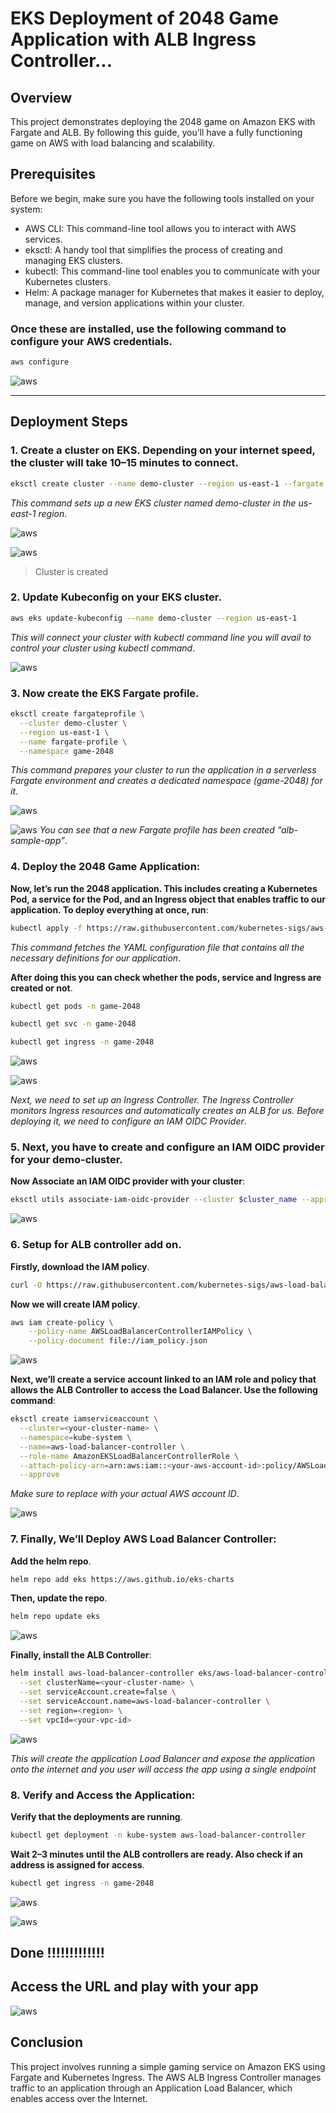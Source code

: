 # EKS Deployment of 2048 Game Application with ALB Ingress Controller...

## Overview
This project demonstrates deploying the 2048 game on Amazon EKS with Fargate and ALB. By following this guide, you’ll have a fully functioning game on AWS with load balancing and scalability.


## Prerequisites
Before we begin, make sure you have the following tools installed on your system:

- AWS CLI: This command-line tool allows you to interact with AWS services.
- eksctl: A handy tool that simplifies the process of creating and managing EKS clusters.
- kubectl: This command-line tool enables you to communicate with your Kubernetes clusters.
- Helm: A package manager for Kubernetes that makes it easier to deploy, manage, and version applications within your cluster.


### Once these are installed, use the following command to configure your AWS credentials.

```bash
aws configure
```

![aws](images/1.png)

---

## Deployment Steps

### 1. Create a cluster on EKS. Depending on your internet speed, the cluster will take 10–15 minutes to connect.

```bash
eksctl create cluster --name demo-cluster --region us-east-1 --fargate
```

*This command sets up a new EKS cluster named demo-cluster in the us-east-1 region*.

![aws](images/2.png)

![aws](images/3.png)
> Cluster is created

### 2. Update Kubeconfig on your EKS cluster.
```bash
aws eks update-kubeconfig --name demo-cluster --region us-east-1
```
*This will connect your cluster with kubectl command line you will avail to control your cluster using kubectl command*.

![aws](images/4.png)


### 3. Now create the EKS Fargate profile.

```bash
eksctl create fargateprofile \
  --cluster demo-cluster \
  --region us-east-1 \
  --name fargate-profile \
  --namespace game-2048
```

*This command prepares your cluster to run the application in a serverless Fargate environment and creates a dedicated namespace (game-2048) for it*.

![aws](images/5.png)

![aws](images/6.png)
*You can see that a new Fargate profile has been created “alb-sample-app”*.

### 4. Deploy the 2048 Game Application:

**Now, let’s run the 2048 application. This includes creating a Kubernetes Pod, a service for the Pod, and an Ingress object that enables traffic to our application. To deploy everything at once, run**:

```bash
kubectl apply -f https://raw.githubusercontent.com/kubernetes-sigs/aws-load-balancer-controller/v2.5.4/docs/examples/2048/2048_full.yaml
```

*This command fetches the YAML configuration file that contains all the necessary definitions for our application*.

**After doing this you can check whether the pods, service and Ingress are created or not**.

```bash
kubectl get pods -n game-2048
```

```bash
kubectl get svc -n game-2048
```

```bash
kubectl get ingress -n game-2048
```

![aws](images/7.png)

![aws](images/8.png)

*Next, we need to set up an Ingress Controller. The Ingress Controller monitors Ingress resources and automatically creates an ALB for us. Before deploying it, we need to configure an IAM OIDC Provider*.

### 5. Next, you have to create and configure an IAM OIDC provider for your demo-cluster.

**Now Associate an IAM OIDC provider with your cluster**:

```bash
eksctl utils associate-iam-oidc-provider --cluster $cluster_name --approve
```

![aws](images/9.png)


### 6. Setup for ALB controller add on.

**Firstly, download the IAM policy**.

```bash
curl -O https://raw.githubusercontent.com/kubernetes-sigs/aws-load-balancer-controller/v2.5.4/docs/install/iam_policy.json
```

**Now we will create IAM policy**.

```bash
aws iam create-policy \
    --policy-name AWSLoadBalancerControllerIAMPolicy \
    --policy-document file://iam_policy.json
```

![aws](images/10.png)

**Next, we’ll create a service account linked to an IAM role and policy that allows the ALB Controller to access the Load Balancer. Use the following command**:

```bash
eksctl create iamserviceaccount \
  --cluster=<your-cluster-name> \
  --namespace=kube-system \
  --name=aws-load-balancer-controller \
  --role-name AmazonEKSLoadBalancerControllerRole \
  --attach-policy-arn=arn:aws:iam::<your-aws-account-id>:policy/AWSLoadBalancerControllerIAMPolicy \
  --approve
```

*Make sure to replace <your-aws-account-id> with your actual AWS account ID*.

![aws](images/11.png)

### 7. Finally, We’ll Deploy AWS Load Balancer Controller:

**Add the helm repo**.

```bash
helm repo add eks https://aws.github.io/eks-charts
```

**Then, update the repo**.

```bash
helm repo update eks
```

![aws](images/12.png)


**Finally, install the ALB Controller**:

```bash
helm install aws-load-balancer-controller eks/aws-load-balancer-controller -n kube-system \
  --set clusterName=<your-cluster-name> \
  --set serviceAccount.create=false \
  --set serviceAccount.name=aws-load-balancer-controller \
  --set region=<region> \
  --set vpcId=<your-vpc-id>
```

![aws](images/13.png)

*This will create the application Load Balancer and expose the application onto the internet and you user will access the app using a single endpoint*

### 8. Verify and Access the Application:

**Verify that the deployments are running**.

```bash
kubectl get deployment -n kube-system aws-load-balancer-controller
```

**Wait 2–3 minutes until the ALB controllers are ready. Also check if an address is assigned for access**.

```bash
kubectl get ingress -n game-2048
```

![aws](images/14.png)

![aws](images/14.1.png)

## Done !!!!!!!!!!!!!

## Access the URL and play with your app

![aws](images/15.png)

## Conclusion

This project involves running a simple gaming service on Amazon EKS using Fargate and Kubernetes Ingress. The AWS ALB Ingress Controller manages traffic to an application through an Application Load Balancer, which enables access over the Internet.






